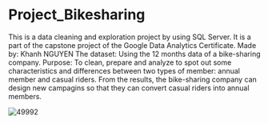 # Project_Bikesharing
This is a data cleaning and exploration project by using SQL Server. It is a part of the capstone project of the Google Data Analytics Certificate.
Made by: Khanh NGUYEN
The dataset: Using the 12 months data of a bike-sharing company.
Purpose: To clean, prepare and analyze to spot out some characteristics and differences between two types of member: annual member and casual riders. From the results, the bike-sharing company can design new campagins so that they can convert casual riders into annual members. 

![49992](https://user-images.githubusercontent.com/94764773/162168699-08ea59c5-1575-4f10-b82b-e0f345b8e03a.jpg)
